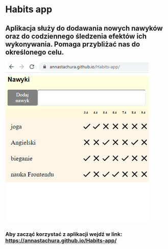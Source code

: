 # Habits app

## Aplikacja służy do dodawania nowych nawyków oraz do codziennego śledzenia efektów ich wykonywania. Pomaga przybliżać nas do określonego celu. 

 ![demo apki](readme/nawyki.png)

### Aby zacząć korzystać z aplikacji wejdź w link: https://annastachura.github.io/Habits-app/


